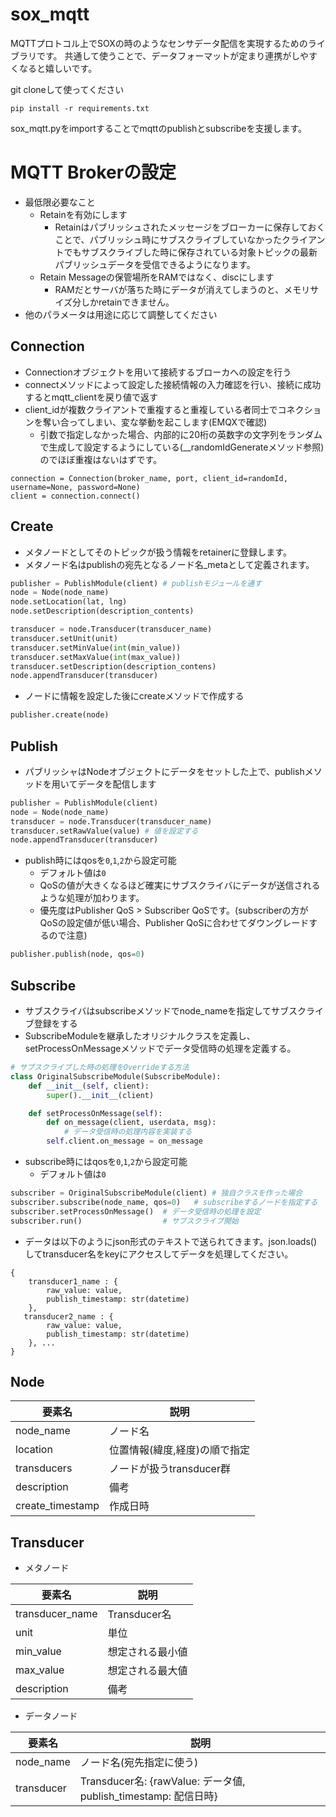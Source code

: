 # sox_mqtt

MQTTプロトコル上でSOXの時のようなセンサデータ配信を実現するためのライブラリです。
共通して使うことで、データフォーマットが定まり連携がしやすくなると嬉しいです。

git cloneして使ってください

```
pip install -r requirements.txt
```
sox_mqtt.pyをimportすることでmqttのpublishとsubscribeを支援します。

# MQTT Brokerの設定
- 最低限必要なこと
  - Retainを有効にします
    - Retainはパブリッシュされたメッセージをブローカーに保存しておくことで、パブリッシュ時にサブスクライブしていなかったクライアントでもサブスクライブした時に保存されている対象トピックの最新パブリッシュデータを受信できるようになります。
  - Retain Messageの保管場所をRAMではなく、discにします
    - RAMだとサーバが落ちた時にデータが消えてしまうのと、メモリサイズ分しかretainできません。
- 他のパラメータは用途に応じて調整してください

## Connection
- Connectionオブジェクトを用いて接続するブローカへの設定を行う
- connectメソッドによって設定した接続情報の入力確認を行い、接続に成功するとmqtt_clientを戻り値で返す
- client_idが複数クライアントで重複すると重複している者同士でコネクションを奪い合ってしまい、変な挙動を起こします(EMQXで確認)
    - 引数で指定しなかった場合、内部的に20桁の英数字の文字列をランダムで生成して設定するようにしている(__randomIdGenerateメソッド参照)のでほぼ重複はないはずです。
```
connection = Connection(broker_name, port, client_id=randomId, username=None, password=None)
client = connection.connect()
```


## Create
- メタノードとしてそのトピックが扱う情報をretainerに登録します。
- メタノード名はpublishの宛先となるノード名_metaとして定義されます。

```python:create.py
publisher = PublishModule(client) # publishモジュールを通す
node = Node(node_name)
node.setLocation(lat, lng)
node.setDescription(description_contents)
```

``` python:create.py
transducer = node.Transducer(transducer_name)
transducer.setUnit(unit)
transducer.setMinValue(int(min_value))
transducer.setMaxValue(int(max_value))
transducer.setDescription(description_contens)
node.appendTransducer(transducer)
```

- ノードに情報を設定した後にcreateメソッドで作成する
``` python
publisher.create(node)
```


## Publish
- パブリッシャはNodeオブジェクトにデータをセットした上で、publishメソッドを用いてデータを配信します

``` python:publisher.py
publisher = PublishModule(client)
node = Node(node_name)
transducer = node.Transducer(transducer_name)
transducer.setRawValue(value) # 値を設定する
node.appendTransducer(transducer)
```

- publish時にはqosを`0`,`1`,`2`から設定可能
    - デフォルト値は`0`
    - QoSの値が大きくなるほど確実にサブスクライバにデータが送信されるような処理が加わります。
    - 優先度はPublisher QoS > Subscriber QoSです。(subscriberの方がQoSの設定値が低い場合、Publisher QoSに合わせてダウングレードするので注意)

``` python:publisher.py
publisher.publish(node, qos=0)
```

## Subscribe
- サブスクライバはsubscribeメソッドでnode_nameを指定してサブスクライブ登録をする
- SubscribeModuleを継承したオリジナルクラスを定義し、setProcessOnMessageメソッドでデータ受信時の処理を定義する。

``` python:subscriber.py
# サブスクライブした時の処理をOverrideする方法
class OriginalSubscribeModule(SubscribeModule):
    def __init__(self, client):
        super().__init__(client)

    def setProcessOnMessage(self):
        def on_message(client, userdata, msg):
            # データ受信時の処理内容を実装する
        self.client.on_message = on_message
```

- subscribe時にはqosを`0`,`1`,`2`から設定可能
    - デフォルト値は`0`

``` python:subscriber.py
subscriber = OriginalSubscribeModule(client) # 独自クラスを作った場合
subscriber.subscribe(node_name, qos=0)   # subscribeするノードを指定する
subscriber.setProcessOnMessage()  # データ受信時の処理を設定
subscriber.run()                  # サブスクライブ開始
```

- データは以下のようにjson形式のテキストで送られてきます。json.loads()してtransducer名をkeyにアクセスしてデータを処理してください。
```
{
    transducer1_name : {
        raw_value: value,
        publish_timestamp: str(datetime)  
    },
   transducer2_name : {
        raw_value: value,
        publish_timestamp: str(datetime)  
    }, ... 
}
```


## Node
|要素名|説明|
|----|----|
|node_name|ノード名|
|location|位置情報(緯度,経度)の順で指定|
|transducers|ノードが扱うtransducer群|
|description|備考|
|create_timestamp|作成日時|

## Transducer
- メタノード


|要素名|説明|
|----|----|
|transducer_name|Transducer名|
|unit|単位|
|min_value|想定される最小値|
|max_value|想定される最大値|
|description|備考|

- データノード

|要素名|説明|
|----|----|
|node_name|ノード名(宛先指定に使う)|
|transducer|Transducer名: {rawValue: データ値, publish_timestamp: 配信日時} |